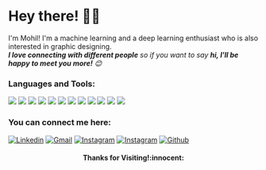 # Hey there! :wave::smiley:

I'm Mohil! I'm a machine learning and a deep learning enthusiast who is also interested in graphic designing.
<br>
<em><b>I love connecting with different people</b> so if you want to say <b>hi, I'll be happy to meet you more!</b> :blush:</em>

### Languages and Tools: 
<p>
    <img src="https://img.shields.io/badge/-Java-007396?style=flat-square&logo=Java&logoColor=white"/>
    <img src="https://img.shields.io/badge/-Python-3776AB?style=flat-square&logo=Python&logoColor=white"/>
    <img src="https://img.shields.io/badge/-Keras-D00000?style=flat-square&logo=Keras&logoColor=white"/>
    <img src="https://img.shields.io/badge/-Scikit Learn-F7931E?style=flat-square&logo=scikit-learn&logoColor=white"/>
    <img src="https://img.shields.io/badge/-C-A8B9CC?style=flat-square&logo=C&logoColor=white"/>
    <img src="https://img.shields.io/badge/-HTML-E34F26?style=flat-square&logo=html5&logoColor=white"/>
    <img src="https://img.shields.io/badge/-MySQL-4479A1?style=flat-square&logo=MySQL&logoColor=white"/>
    <img src="https://img.shields.io/badge/-Netbeans-1B6AC6?style=flat-square&logo=apache-netbeans-ide&logoColor=white"/>
    <img src="https://img.shields.io/badge/-XAMPP-FB7A24?style=flat-square&logo=XAMPP&logoColor=white"/>
    <img src="https://img.shields.io/badge/-Microsoft Office-D83B01?style=flat-square&logo=microsoft-office&logoColor=white"/>
    <img src="https://img.shields.io/badge/-Illustrator-FF9A00?style=flat-square&logo=adobe-illustrator&logoColor=white"/>
    <img src="https://img.shields.io/badge/-Photoshop-31A8FF?style=flat-square&logo=adobe-photoshop&logoColor=white"/>
</p>

### You can connect me here:
[![Linkedin](https://img.shields.io/badge/-mohilpatel25-blue?style=flat-square&logo=Linkedin&logoColor=white)](https://www.linkedin.com/in/mohilpatel25)
[![Gmail](https://img.shields.io/badge/-mohilpatel21-c14438?style=flat-square&logo=Gmail&logoColor=white)](mailto:mohilpatel21@gmail.com)
[![Instagram](https://img.shields.io/badge/-mohilpatel25-c13584?style=flat-square&labelColor=c13584&logo=instagram&logoColor=white)](https://www.instagram.com/mohilpatel25)
[![Instagram](https://img.shields.io/badge/-m.edit.at.ing-c13584?style=flat-square&labelColor=c13584&logo=instagram&logoColor=white)](https://www.instagram.com/m.edit.at.ing)
[![Github](https://img.shields.io/badge/-mohilpatel25-black?style=flat-square&labelColor=black&logo=github&logoColor=white)](https://gitstats.me/mohilpatel25)

<h4 align="center"> Thanks for Visiting!:innocent:</h4>
